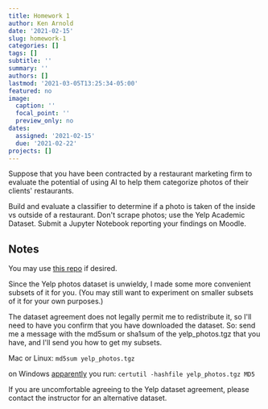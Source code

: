 ```yaml
---
title: Homework 1
author: Ken Arnold
date: '2021-02-15'
slug: homework-1
categories: []
tags: []
subtitle: ''
summary: ''
authors: []
lastmod: '2021-03-05T13:25:34-05:00'
featured: no
image:
  caption: ''
  focal_point: ''
  preview_only: no
dates:
  assigned: '2021-02-15'
  due: '2021-02-22'
projects: []
---
```


Suppose that you have been contracted by a restaurant marketing firm to evaluate the potential of using AI to help them categorize photos of their clients' restaurants.

Build and evaluate a classifier to determine if a photo is taken of the inside vs outside of a restaurant. Don't scrape photos; use the Yelp Academic Dataset. Submit a Jupyter Notebook reporting your findings on Moodle.

## Notes

You may use [this repo](https://classroom.github.com/g/uMf9CjZ_) if desired.

Since the Yelp photos dataset is unwieldy, I made some more convenient subsets of it for you. (You may still want to experiment on smaller subsets of it for your own purposes.)

The dataset agreement does not legally permit me to redistribute it, so I'll need to have you confirm that you have downloaded the dataset. So: send me a message with the md5sum or sha1sum of the yelp_photos.tgz that you have, and I'll send you how to get my subsets.

Mac or Linux: `md5sum yelp_photos.tgz`

on Windows [apparently](https://superuser.com/questions/245775/is-there-a-built-in-checksum-utility-on-windows-7/898377#898377) you run: `certutil -hashfile yelp_photos.tgz MD5`

If you are uncomfortable agreeing to the Yelp dataset agreement, please contact the instructor for an alternative dataset.
